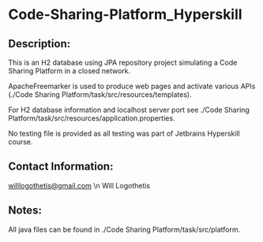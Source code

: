 ﻿# Code-Sharing-Platform_Hyperskill
## Description: 
This is an H2 database using JPA repository project simulating a Code Sharing Platform in a closed network.

ApacheFreemarker is used to produce web pages and activate various APIs (./Code Sharing Platform/task/src/resources/templates).

For H2 database information and localhost server port see ./Code Sharing Platform/task/src/resources/application.properties.

No testing file is provided as all testing was part of Jetbrains Hyperskill course.

## Contact Information: 
willlogothetis@gmail.com \n
Will Logothetis

## Notes: 
All java files can be found in ./Code Sharing Platform/task/src/platform.
